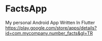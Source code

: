 # FactsApp
My personal Android App Written In Flutter
https://play.google.com/store/apps/details?id=com.mycompany.number_facts&gl=TR
